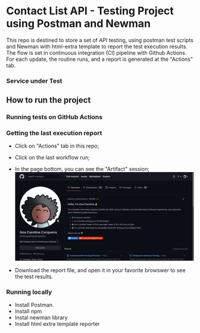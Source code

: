 # Contact List API - Testing Project using Postman and Newman

This repo is destined to store a set of API testing, using postman test scripts and Newman with html-extra template to report the test execution results.<br>
The flow is set in continuous integration (CI) pipeline with Github Actions. For each update, the routine runs, and a report is generated at the "Actions" tab.

### Service under Test



## How to run the project

### Running tests on GitHub Actions


### Getting the last execution report

* Click on "Actions" tab in this repo; <br> 
* Click on the last workflow run; <br>
* In the page bottom, you can see the "Artifact" session; <br>
![Gif tutorial to access the actions tab at this repo](/continuous%20integration%20-%20github%20actions.gif)

* Download the report file, and open it in your favorite browswer to see the test results.


### Running locally

* Install Postman
* Install npm
* Instal newman library
* Install html extra template reporter
